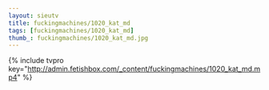 ```yaml
--- 
layout: sieutv
title: fuckingmachines/1020_kat_md
tags: [fuckingmachines/1020_kat_md]
thumb_: fuckingmachines/1020_kat_md.jpg
---
```

{% include tvpro key="http://admin.fetishbox.com/_content/fuckingmachines/1020_kat_md.mp4" %} 

